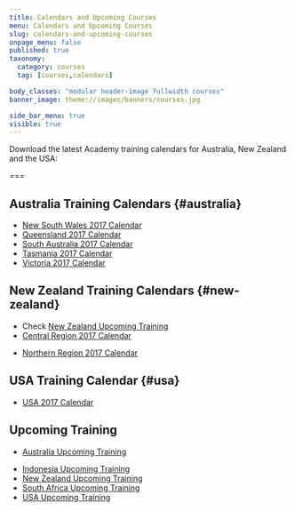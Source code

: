 ```yaml
---
title: Calendars and Upcoming Courses
menu: Calendars and Upcoming Courses
slug: calendars-and-upcoming-courses
onpage_menu: false
published: true
taxonomy:
  category: courses
  tag: [courses,calendars]

body_classes: "modular header-image fullwidth courses"
banner_image: theme://images/banners/courses.jpg

side_bar_menu: true
visible: true
---
```


Download the latest Academy training calendars for Australia, New Zealand and the USA:

===

## Australia Training Calendars {#australia}
* [New South Wales 2017 Calendar](_calendars/2017/NSW-Training-Calendar-2017.pdf)
* [Queensland 2017 Calendar](_calendars/2017/QLD-Training-Calendar-2017.pdf)
* [South Australia 2017 Calendar](_calendars/2017/SA-Training-Calendar-2017.pdf)
* [Tasmania 2017 Calendar](_calendars/2017/TAS-Training-Calendar-2017.pdf)
* [Victoria 2017 Calendar](_calendars/2017/Vic-Training-Calendar-2017.pdf)
<!--* [Western Australia 2017 Calendar](_calendars/2017/WA-Training-Calendar-2017.pdf)-->

## New Zealand Training Calendars {#new-zealand}
* Check [New Zealand Upcoming Training](http://one.harcourts.co.nz/academy/UpcomingCourses.aspx)
* [Central Region 2017 Calendar](_calendars/2017/NZ-Central-Training-Calendar-2017.pdf)
<!--* [South Island Region 2017 Calendar](_calendars/2017/NZ-South-Island-Training-Calendar-2017.pdf)-->
* [Northern Region 2017 Calendar](_calendars/2017/NZ-Northern-Training-Calendar-2017.pdf)
<!--* [Wellington Region 2017 Calendar](_calendars/2017/NZ-Wellington-Training-Calendar-2017.pdf)-->

## USA Training Calendar {#usa}
* [USA 2017 Calendar](_calendars/2017/USA-Training-Calendar-2017.pdf)

## Upcoming Training
* [Australia Upcoming Training](http://one.harcourts.com.au/academy/UpcomingCourses.aspx)
<!-- * [China Upcoming Training](http://one.harcourts.cn/academy/UpcomingCourses.aspx) -->
* [Indonesia Upcoming Training](http://one.harcourts.co.id/academy/UpcomingCourses.aspx)
* [New Zealand Upcoming Training](http://one.harcourts.co.nz/academy/UpcomingCourses.aspx)
* [South Africa Upcoming Training](http://one.harcourts.co.za/academy/UpcomingCourses.aspx)
* [USA Upcoming Training](http://one.harcourtsusa.com/academy/UpcomingCourses.aspx)
